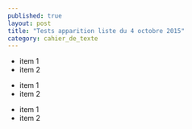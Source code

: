 ```yaml
---
published: true
layout: post
title: "Tests apparition liste du 4 octobre 2015"
category: cahier_de_texte
---
```

- item 1
- item 2

+ item 1
+ item 2

* item 1
* item 2

